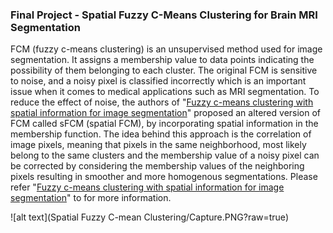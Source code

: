 ### Final Project - Spatial Fuzzy C-Means Clustering for Brain MRI Segmentation
FCM (fuzzy c-means clustering) is an unsupervised method used for image segmentation. It assigns a membership value to data points indicating the possibility of them belonging to each cluster. The original FCM is sensitive to noise, and a noisy pixel is classified incorrectly which is an important issue when it comes to medical applications such as MRI segmentation. To reduce the effect of noise, the authors of "[Fuzzy c-means clustering with spatial information for image segmentation](https://www-sciencedirect-com.lib-ezproxy.concordia.ca/science/article/pii/S0895611105000923)" proposed an altered version of FCM called sFCM (spatial FCM), by incorporating spatial information in the membership function. The idea behind this approach is the correlation of image pixels, meaning that pixels in the same neighborhood, most likely belong to the same clusters and the membership value of a noisy pixel can be corrected by considering the membership values of the neighboring pixels resulting in smoother and more homogenous segmentations.
Please refer "[Fuzzy c-means clustering with spatial information for image segmentation](https://www-sciencedirect-com.lib-ezproxy.concordia.ca/science/article/pii/S0895611105000923)"
to for more information.

![alt text](Spatial Fuzzy C-mean Clustering/Capture.PNG?raw=true)





